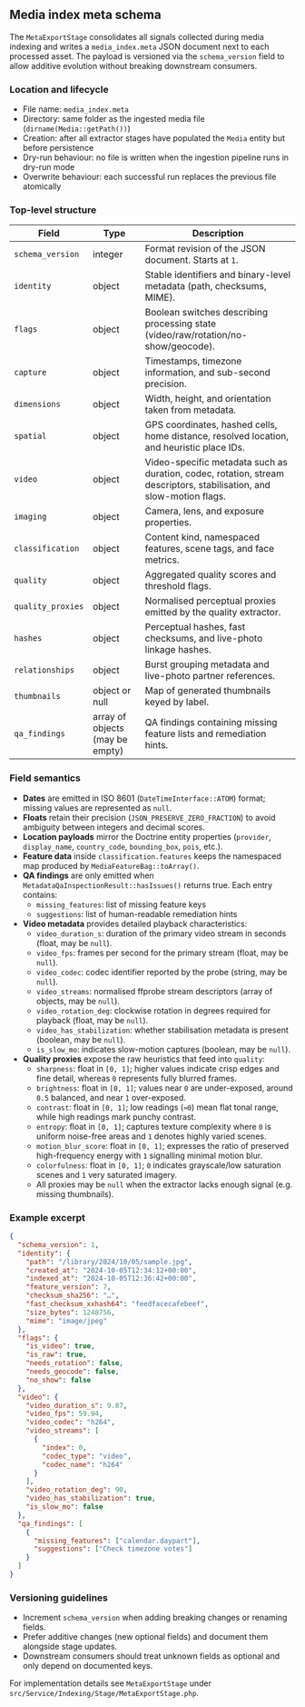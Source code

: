 ## Media index meta schema

The `MetaExportStage` consolidates all signals collected during media indexing and writes a
`media_index.meta` JSON document next to each processed asset. The payload is versioned via the
`schema_version` field to allow additive evolution without breaking downstream consumers.

### Location and lifecycle

- File name: `media_index.meta`
- Directory: same folder as the ingested media file (`dirname(Media::getPath())`)
- Creation: after all extractor stages have populated the `Media` entity but before persistence
- Dry-run behaviour: no file is written when the ingestion pipeline runs in dry-run mode
- Overwrite behaviour: each successful run replaces the previous file atomically

### Top-level structure

| Field             | Type                                      | Description |
|-------------------|-------------------------------------------|-------------|
| `schema_version`  | integer                                   | Format revision of the JSON document. Starts at `1`. |
| `identity`        | object                                    | Stable identifiers and binary-level metadata (path, checksums, MIME). |
| `flags`           | object                                    | Boolean switches describing processing state (video/raw/rotation/no-show/geocode). |
| `capture`         | object                                    | Timestamps, timezone information, and sub-second precision. |
| `dimensions`      | object                                    | Width, height, and orientation taken from metadata. |
| `spatial`         | object                                    | GPS coordinates, hashed cells, home distance, resolved location, and heuristic place IDs. |
| `video`           | object                                    | Video-specific metadata such as duration, codec, rotation, stream descriptors, stabilisation, and slow-motion flags. |
| `imaging`         | object                                    | Camera, lens, and exposure properties. |
| `classification`  | object                                    | Content kind, namespaced features, scene tags, and face metrics. |
| `quality`         | object                                    | Aggregated quality scores and threshold flags. |
| `quality_proxies` | object                                    | Normalised perceptual proxies emitted by the quality extractor. |
| `hashes`          | object                                    | Perceptual hashes, fast checksums, and live-photo linkage hashes. |
| `relationships`   | object                                    | Burst grouping metadata and live-photo partner references. |
| `thumbnails`      | object or null                            | Map of generated thumbnails keyed by label. |
| `qa_findings`     | array of objects (may be empty)           | QA findings containing missing feature lists and remediation hints. |

### Field semantics

- **Dates** are emitted in ISO 8601 (`DateTimeInterface::ATOM`) format; missing values are represented as `null`.
- **Floats** retain their precision (`JSON_PRESERVE_ZERO_FRACTION`) to avoid ambiguity between integers and decimal scores.
- **Location payloads** mirror the Doctrine entity properties (`provider`, `display_name`, `country_code`, `bounding_box`, `pois`, etc.).
- **Feature data** inside `classification.features` keeps the namespaced map produced by `MediaFeatureBag::toArray()`.
- **QA findings** are only emitted when `MetadataQaInspectionResult::hasIssues()` returns true. Each entry contains:
  - `missing_features`: list of missing feature keys
  - `suggestions`: list of human-readable remediation hints
- **Video metadata** provides detailed playback characteristics:
  - `video_duration_s`: duration of the primary video stream in seconds (float, may be `null`).
  - `video_fps`: frames per second for the primary stream (float, may be `null`).
  - `video_codec`: codec identifier reported by the probe (string, may be `null`).
  - `video_streams`: normalised ffprobe stream descriptors (array of objects, may be `null`).
  - `video_rotation_deg`: clockwise rotation in degrees required for playback (float, may be `null`).
  - `video_has_stabilization`: whether stabilisation metadata is present (boolean, may be `null`).
  - `is_slow_mo`: indicates slow-motion captures (boolean, may be `null`).
- **Quality proxies** expose the raw heuristics that feed into `quality`:
  - `sharpness`: float in `[0, 1]`; higher values indicate crisp edges and fine detail, whereas `0` represents fully blurred frames.
  - `brightness`: float in `[0, 1]`; values near `0` are under-exposed, around `0.5` balanced, and near `1` over-exposed.
  - `contrast`: float in `[0, 1]`; low readings (`≈0`) mean flat tonal range, while high readings mark punchy contrast.
  - `entropy`: float in `[0, 1]`; captures texture complexity where `0` is uniform noise-free areas and `1` denotes highly varied scenes.
  - `motion_blur_score`: float in `[0, 1]`; expresses the ratio of preserved high-frequency energy with `1` signalling minimal motion blur.
  - `colorfulness`: float in `[0, 1]`; `0` indicates grayscale/low saturation scenes and `1` very saturated imagery.
  - All proxies may be `null` when the extractor lacks enough signal (e.g. missing thumbnails).

### Example excerpt

```json
{
  "schema_version": 1,
  "identity": {
    "path": "/library/2024/10/05/sample.jpg",
    "created_at": "2024-10-05T12:34:12+00:00",
    "indexed_at": "2024-10-05T12:36:42+00:00",
    "feature_version": 7,
    "checksum_sha256": "…",
    "fast_checksum_xxhash64": "feedfacecafebeef",
    "size_bytes": 1248756,
    "mime": "image/jpeg"
  },
  "flags": {
    "is_video": true,
    "is_raw": true,
    "needs_rotation": false,
    "needs_geocode": false,
    "no_show": false
  },
  "video": {
    "video_duration_s": 9.87,
    "video_fps": 59.94,
    "video_codec": "h264",
    "video_streams": [
      {
        "index": 0,
        "codec_type": "video",
        "codec_name": "h264"
      }
    ],
    "video_rotation_deg": 90,
    "video_has_stabilization": true,
    "is_slow_mo": false
  },
  "qa_findings": [
    {
      "missing_features": ["calendar.daypart"],
      "suggestions": ["Check timezone votes"]
    }
  ]
}
```

### Versioning guidelines

- Increment `schema_version` when adding breaking changes or renaming fields.
- Prefer additive changes (new optional fields) and document them alongside stage updates.
- Downstream consumers should treat unknown fields as optional and only depend on documented keys.

For implementation details see `MetaExportStage` under
`src/Service/Indexing/Stage/MetaExportStage.php`.
